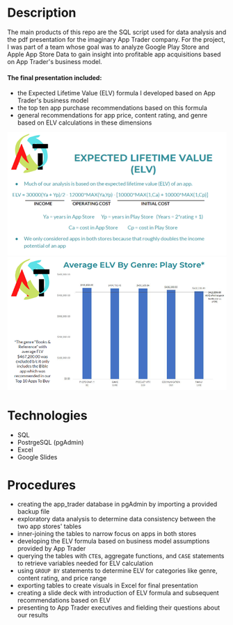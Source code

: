 # Description
The main products of this repo are the SQL script used for data analysis and the pdf presentation for the imaginary App Trader company. For the project, I was part of a team whose goal was to analyze Google Play Store and Apple App Store Data to gain insight into profitable app acquisitions based on App Trader's business model. 
#### The final presentation included:
- the Expected Lifetime Value (ELV) formula I developed based on App Trader's business model
- the top ten app purchase recommendations based on this formula
- general recommendations for app price, content rating, and genre based on ELV calculations in these dimensions

![](images/ELV.PNG)
![](images/graph.PNG)

# Technologies
- SQL
- PostrgeSQL (pgAdmin)
- Excel
- Google Slides

# Procedures
- creating the app_trader database in pgAdmin by importing a provided backup file
- exploratory data analysis to determine data consistency between the two app stores' tables
- inner-joining the tables to narrow focus on apps in both stores
- developing the ELV formula based on business model assumptions provided by App Trader
- querying the tables with `CTE`s, aggregate functions, and `CASE` statements to retrieve variables needed for ELV calculation
- using `GROUP BY` statements to determine ELV for categories like genre, content rating, and price range
- exporting tables to create visuals in Excel for final presentation
- creating a slide deck with introduction of ELV formula and subsequent recommendations based on ELV
- presenting to App Trader executives and fielding their questions about our results